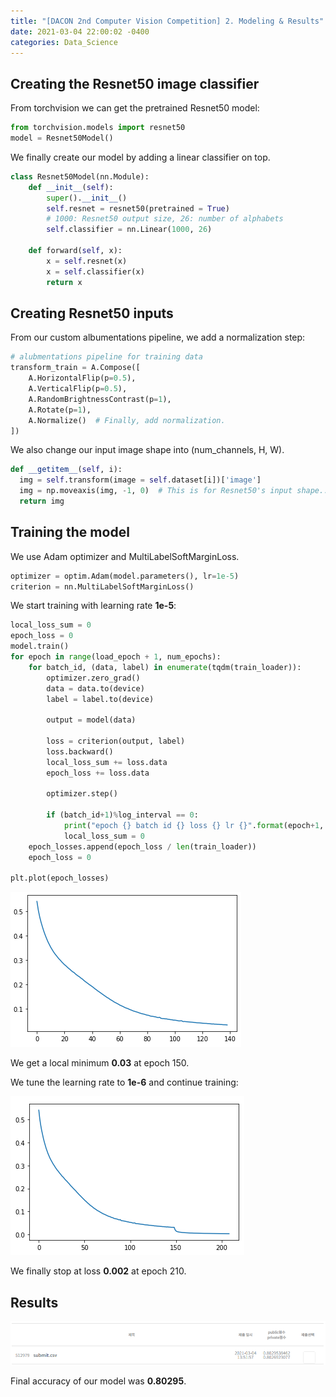 ```yaml
---
title: "[DACON 2nd Computer Vision Competition] 2. Modeling & Results"
date: 2021-03-04 22:00:02 -0400
categories: Data_Science
---
```

## Creating the Resnet50 image classifier
From torchvision we can get the pretrained Resnet50 model:

~~~python
from torchvision.models import resnet50
model = Resnet50Model()
~~~

We finally create our model by adding a linear classifier on top.

~~~python
class Resnet50Model(nn.Module):
    def __init__(self):
        super().__init__()
        self.resnet = resnet50(pretrained = True)
        # 1000: Resnet50 output size, 26: number of alphabets
        self.classifier = nn.Linear(1000, 26)
        
    def forward(self, x):
        x = self.resnet(x)
        x = self.classifier(x)
        return x
~~~

## Creating Resnet50 inputs
From our custom albumentations pipeline, we add a normalization step:

~~~python
# alubmentations pipeline for training data
transform_train = A.Compose([
    A.HorizontalFlip(p=0.5),
    A.VerticalFlip(p=0.5),
    A.RandomBrightnessContrast(p=1),
    A.Rotate(p=1),
    A.Normalize()  # Finally, add normalization. 
])
~~~

We also change our input image shape into (num_channels, H, W).

~~~python
def __getitem__(self, i):
  img = self.transform(image = self.dataset[i])['image']
  img = np.moveaxis(img, -1, 0)  # This is for Resnet50's input shape..
  return img
~~~

## Training the model
We use Adam optimizer and MultiLabelSoftMarginLoss.

~~~python
optimizer = optim.Adam(model.parameters(), lr=1e-5)
criterion = nn.MultiLabelSoftMarginLoss()
~~~

We start training with learning rate **1e-5**:

~~~python
local_loss_sum = 0
epoch_loss = 0
model.train()
for epoch in range(load_epoch + 1, num_epochs):
    for batch_id, (data, label) in enumerate(tqdm(train_loader)):
        optimizer.zero_grad()
        data = data.to(device)
        label = label.to(device)
        
        output = model(data)
        
        loss = criterion(output, label)
        loss.backward()
        local_loss_sum += loss.data
        epoch_loss += loss.data
        
        optimizer.step()
        
        if (batch_id+1)%log_interval == 0:
            print("epoch {} batch id {} loss {} lr {}".format(epoch+1, batch_id+1, local_loss_sum / log_interval, optimizer.param_groups[0]['lr']))
            local_loss_sum = 0
    epoch_losses.append(epoch_loss / len(train_loader))
    epoch_loss = 0

plt.plot(epoch_losses)
~~~

![epoch 0-150](/assets/images/dacon_computer_vision_2_0.png)

We get a local minimum **0.03** at epoch 150.

We tune the learning rate to **1e-6** and continue training:

![epoch 0-210](/assets/images/dacon_computer_vision_2_1.png)

We finally stop at loss **0.002** at epoch 210.

## Results
![results](/assets/images/dacon_computer_vision_2_2.png)

Final accuracy of our model was **0.80295**.



